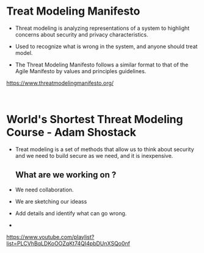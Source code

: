 # Treat Modeling Manifesto

- Threat modeling is analyzing representations of a system to highlight concerns about security and privacy characteristics.

- Used to recognize what is wrong in the system, and anyone should treat model.

- The Threat Modeling Manifesto follows a similar format to that of the Agile Manifesto by values and principles guidelines.


https://www.threatmodelingmanifesto.org/

<br>

# World's Shortest Threat Modeling Course - Adam Shostack

- Treat modeling is a set of methods that allow us to think about security and we need to build secure as we need, and it is inexpensive.

  ## What are we working on ?
- We need collaboration.
- We are sketching our ideass
- Add details and identify what can go wrong.
- 


https://www.youtube.com/playlist?list=PLCVhBqLDKoOOZqKt74QI4pbDUnXSQo0nf

